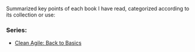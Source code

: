 Summarized key points of each book I have read, categorized according to its collection or use:

### Series:  
  - [Clean Agile: Back to Basics](https://github.com/sarah-abdelfattah/Tech-books/blob/main/Clean%20Code%20Collection/Clean%20Agile:%20Back%20to%20Basics.md)